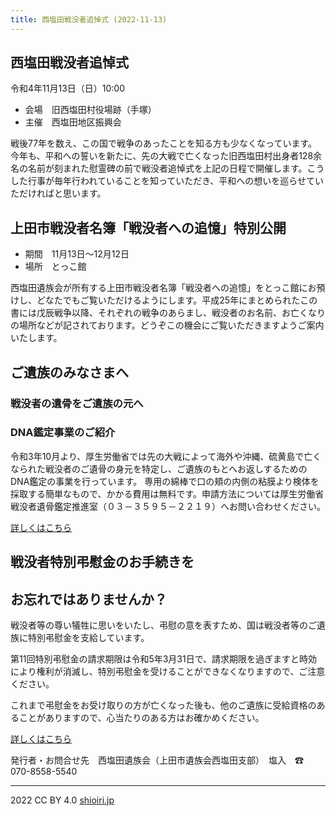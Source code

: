 ```yaml
---
title: 西塩田戦没者追悼式 (2022-11-13)
---
```

## 西塩田戦没者追悼式

令和4年11月13日（日）10:00

* 会場　旧西塩田村役場跡（手塚）
* 主催　西塩田地区振興会

戦後77年を数え、この国で戦争のあったことを知る方も少なくなっています。今年も、平和への誓いを新たに、先の大戦で亡くなった旧西塩田村出身者128余名の名前が刻まれた慰霊碑の前で戦没者追悼式を上記の日程で開催します。こうした行事が毎年行われていることを知っていただき、平和への想いを巡らせていただければと思います。

## 上田市戦没者名簿「戦没者への追憶」特別公開

* 期間　11月13日〜12月12日
* 場所　とっこ館

西塩田遺族会が所有する上田市戦没者名簿「戦没者への追憶」をとっこ館にお預けし、どなたでもご覧いただけるようにします。平成25年にまとめられたこの書には戊辰戦争以降、それぞれの戦争のあらまし、戦没者のお名前、お亡くなりの場所などが記されております。どうぞこの機会にご覧いただきますようご案内いたします。

## ご遺族のみなさまへ

### 戦没者の遺骨をご遺族の元へ
### DNA鑑定事業のご紹介

令和3年10月より、厚生労働省では先の大戦によって海外や沖縄、硫黄島で亡くなられた戦没者のご遺骨の身元を特定し、ご遺族のもとへお返しするためのDNA鑑定の事業を行っています。
専用の綿棒で口の頬の内側の粘膜より検体を採取する簡単なもので、かかる費用は無料です。申請方法については厚生労働省戦没者遺骨鑑定推進室（０３－３５９５－２２１９）へお問い合わせください。

[詳しくはこちら](https://www.mhlw.go.jp/stf/seisakunitsuite/bunya/0000137645_00006.html)

## 戦没者特別弔慰金のお手続きを
## お忘れではありませんか？

戦没者等の尊い犠牲に思いをいたし、弔慰の意を表すため、国は戦没者等のご遺族に特別弔慰金を支給しています。

第11回特別弔慰金の請求期限は令和5年3月31日で、請求期限を過ぎますと時効により権利が消滅し、特別弔慰金を受けることができなくなりますので、ご注意ください。

これまで弔慰金をお受け取りの方が亡くなった後も、他のご遺族に受給資格のあることがありますので、心当たりのある方はお確かめください。

[詳しくはこちら](https://www.mhlw.go.jp/stf/seisakunitsuite/bunya/0000137645_00003.html)

発行者・お問合せ先　西塩田遺族会（上田市遺族会西塩田支部）　塩入　☎ 070-8558-5540

---
2022 CC BY 4.0 [shioiri.jp](https://shioiri.jp)
